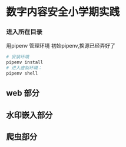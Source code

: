 # 数字内容安全小学期实践

### 进入所在目录
用pipenv 管理环境 初始pipenv,换源已经弄好了
```python
# 安装环境
pipenv install
# 进入虚拟环境：
pipenv shell
```

## web 部分
## 水印嵌入部分
## 爬虫部分
